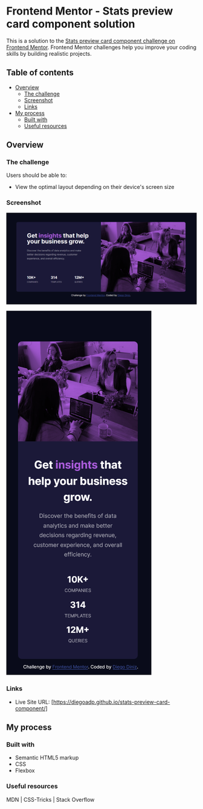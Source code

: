 # Frontend Mentor - Stats preview card component solution

This is a solution to the [Stats preview card component challenge on Frontend Mentor](https://www.frontendmentor.io/challenges/stats-preview-card-component-8JqbgoU62). Frontend Mentor challenges help you improve your coding skills by building realistic projects. 

## Table of contents

- [Overview](#overview)
  - [The challenge](#the-challenge)
  - [Screenshot](#screenshot)
  - [Links](#links)
- [My process](#my-process)
  - [Built with](#built-with)
  - [Useful resources](#useful-resources)

## Overview

### The challenge

Users should be able to:

- View the optimal layout depending on their device's screen size

### Screenshot

![Screenshot desktop solution](./design/screenshot-desktop.png)

![Screenshot mobile solution](./design/screenshot-mobile.png)


### Links

- Live Site URL: [https://diegoadp.github.io/stats-preview-card-component/]

## My process

### Built with

- Semantic HTML5 markup
- CSS
- Flexbox

### Useful resources

MDN | CSS-Tricks | Stack Overflow


